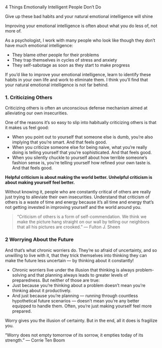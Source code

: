 4 Things Emotionally Intelligent People Don’t Do

Give up these bad habits and your natural emotional intelligence will shine

Improving your emotional intelligence is often about what you do less of, not more of.

As a psychologist, I work with many people who look like though they don’t have much emotional intelligence:
* They blame other people for their problems
* They trap themselves in cycles of stress and anxiety
* They self-sabotage as soon as they start to make progress

If you’d like to improve your emotional intelligence, learn to identify these habits in your own life and work to eliminate them. I think you’ll find that your natural emotional intelligence is not far behind.

### 1. Criticizing Others
Criticizing others is often an unconscious defense mechanism aimed at alleviating our own insecurities.

One of the reasons it’s so easy to slip into habitually criticizing others is that it makes us feel good:
* When you point out to yourself that someone else is dumb, you’re also implying that you’re smart. And that feels good.
* When you criticize someone else for being naive, what you’re really doing is telling yourself that you’re sophisticated. And that feels good.
* When you silently chuckle to yourself about how terrible someone’s fashion sense is, you’re telling yourself how refined your own taste is. And that feels good.

**Helpful criticism is about making the world better. Unhelpful criticism is about making yourself feel better.**

Without knowing it, people who are constantly critical of others are really just trying to alleviate their own insecurities.
Understand that criticism of others is a waste of time and energy because it’s all time and energy that’s not getting invested in improving yourself and the world around you.

>“Criticism of others is a form of self-commendation. We think we make the picture hang straight on our wall by telling our neighbors that all his pictures are crooked.”
― Fulton J. Sheen

### 2 Worrying About the Future
And that’s what chronic worriers do. They’re so afraid of uncertainty, and so unwilling to live with it, that they trick themselves into thinking they can make the future less uncertain — by thinking about it constantly!
* Chronic worriers live under the illusion that thinking is always problem-solving and that planning always leads to greater levels of preparedness. But neither of those are true:
* Just because you’re thinking about a problem doesn’t mean you’re thinking about it productively.
* And just because you’re planning — running through countless hypothetical future scenarios — doesn’t mean you’re any better equipped to handle them. Often, you’re just making yourself feel more prepared.

Worry gives you the illusion of certainty. But in the end, all it does is fragilize you.

“Worry does not empty tomorrow of its sorrow, it empties today of its strength.”
― Corrie Ten Boom